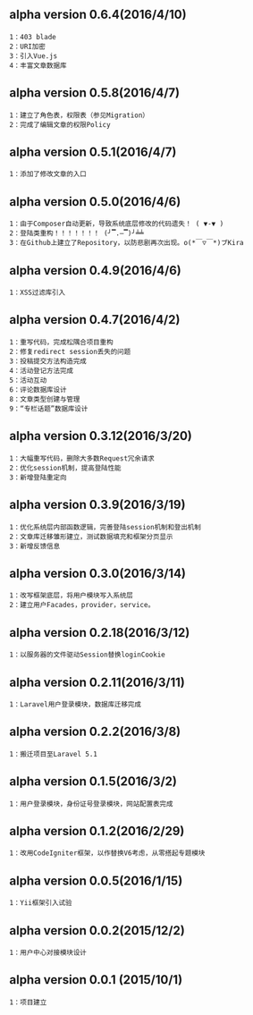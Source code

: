 ## alpha version 0.6.4(2016/4/10)

	1：403 blade
	2：URI加密
	3：引入Vue.js
	4：丰富文章数据库
	
## alpha version 0.5.8(2016/4/7)

	1：建立了角色表，权限表（参见Migration）
	2：完成了编辑文章的权限Policy

## alpha version 0.5.1(2016/4/7)

	1：添加了修改文章的入口

## alpha version 0.5.0(2016/4/6)

	1：由于Composer自动更新，导致系统底层修改的代码遗失！ ( ▼-▼ )
	2：登陆类重构！！！！！！！ (╯▔.—▔)╯╧╧
	3：在Github上建立了Repository，以防悲剧再次出现。o(*￣▽￣*)ブKira

## alpha version 0.4.9(2016/4/6)

	1：XSS过滤库引入

## alpha version 0.4.7(2016/4/2)

	1：重写代码，完成松隅合项目重构
	2：修复redirect session丢失的问题
	3：投稿提交方法构造完成
	4：活动登记方法完成
	5：活动互动
	6：评论数据库设计
	8：文章类型创建与管理
	9：“专栏话题”数据库设计

## alpha version 0.3.12(2016/3/20)

	1：大幅重写代码，删除大多数Request冗余请求
	2：优化session机制，提高登陆性能
	3：新增登陆重定向

## alpha version 0.3.9(2016/3/19)

	1：优化系统层内部函数逻辑，完善登陆session机制和登出机制
	2：文章库迁移雏形建立，测试数据填充和框架分页显示
	3：新增反馈信息

## alpha version 0.3.0(2016/3/14)

	1：改写框架底层，将用户模块写入系统层
	2：建立用户Facades，provider，service。

## alpha version 0.2.18(2016/3/12)

	1：以服务器的文件驱动Session替换loginCookie

## alpha version 0.2.11(2016/3/11)

	1：Laravel用户登录模块，数据库迁移完成

## alpha version 0.2.2(2016/3/8)

	1：搬迁项目至Laravel 5.1

## alpha version 0.1.5(2016/3/2)

	1：用户登录模块，身份证号登录模块，网站配置表完成

## alpha version 0.1.2(2016/2/29)

	1：改用CodeIgniter框架，以作替换V6考虑，从零搭起专题模块

## alpha version 0.0.5(2016/1/15)

	1：Yii框架引入试验

## alpha version 0.0.2(2015/12/2)

	1：用户中心对接模块设计

## alpha version 0.0.1 (2015/10/1)

	1：项目建立

